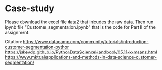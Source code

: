 # Case-study

Please download the excel file data2 that inlcudes the raw data.
Then run ipynb file "Customer_segmentation.ipynb" that is the code for Part II of the assignment.

Citation: 
https://www.datacamp.com/community/tutorials/introduction-customer-segmentation-python
https://jakevdp.github.io/PythonDataScienceHandbook/05.11-k-means.html
https://www.mktr.ai/applications-and-methods-in-data-science-customer-segmentation/
